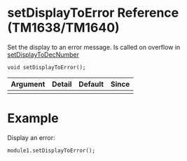 # setDisplayToError Reference (TM1638/TM1640) #

Set the display to an error message. Is called on overflow in [setDisplayToDecNumber](setDisplayToDecNumber.md)

```
void setDisplayToError();
```

| Argument | Detail | Default | Since |
|:---------|:-------|:--------|:------|
|          |        |         |       |

# Example #

Display an error:
```
module1.setDisplayToError();
```